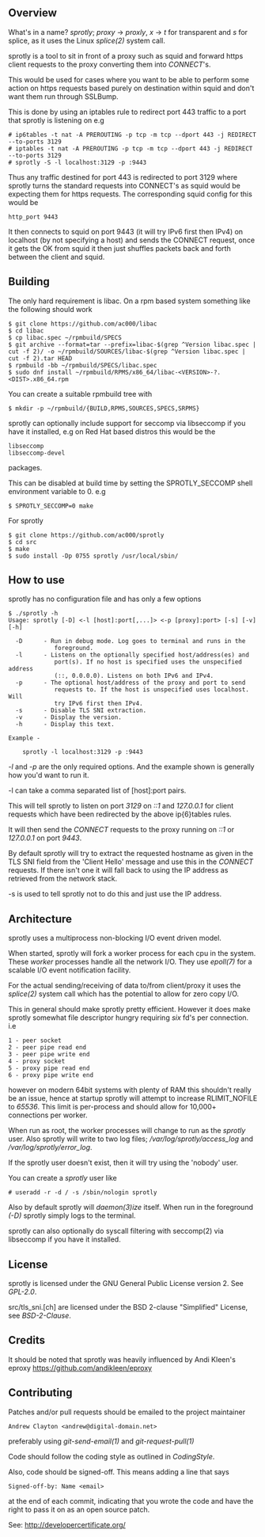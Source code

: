 ## Overview

What's in a name? *sprotly*; *proxy* -> *proxly*, *x* -> *t* for transparent
and *s* for splice, as it uses the Linux *splice(2)* system call.

sprotly is a tool to sit in front of a proxy such as squid and forward https
client requests to the proxy converting them into *CONNECT*'s.

This would be used for cases where you want to be able to perform some action
on https requests based purely on destination within squid and don't want them
run through SSLBump.

This is done by using an iptables rule to redirect port 443 traffic to a
port that sprotly is listening on e.g

    # ip6tables -t nat -A PREROUTING -p tcp -m tcp --dport 443 -j REDIRECT --to-ports 3129
    # iptables -t nat -A PREROUTING -p tcp -m tcp --dport 443 -j REDIRECT --to-ports 3129
    # sprotly -S -l localhost:3129 -p :9443

Thus any traffic destined for port 443 is redirected to port 3129 where
sprotly turns the standard requests into CONNECT's as squid would be
expecting them for https requests. The corresponding squid config for this
would be

    http_port 9443

It then connects to squid on port 9443 (it will try IPv6 first then IPv4)
on localhost (by not specifying a host) and sends the CONNECT request, once
it gets the OK from squid it then just shuffles packets back and forth
between the client and squid.


## Building

The only hard requirement is libac. On a rpm based system something like the
following should work

    $ git clone https://github.com/ac000/libac
    $ cd libac
    $ cp libac.spec ~/rpmbuild/SPECS
    $ git archive --format=tar --prefix=libac-$(grep ^Version libac.spec | cut -f 2)/ -o ~/rpmbuild/SOURCES/libac-$(grep ^Version libac.spec | cut -f 2).tar HEAD
    $ rpmbuild -bb ~/rpmbuild/SPECS/libac.spec
    $ sudo dnf install ~/rpmbuild/RPMS/x86_64/libac-<VERSION>-?.<DIST>.x86_64.rpm

You can create a suitable rpmbuild tree with

    $ mkdir -p ~/rpmbuild/{BUILD,RPMS,SOURCES,SPECS,SRPMS}

sprotly can optionally include support for seccomp via libseccomp if you have
it installed, e.g on Red Hat based distros this would be the

    libseccomp
    libseccomp-devel

packages.

This can be disabled at build time by setting the SPROTLY\_SECCOMP shell
environment variable to 0. e.g

    $ SPROTLY_SECCOMP=0 make

For sprotly

    $ git clone https://github.com/ac000/sprotly
    $ cd src
    $ make
    $ sudo install -Dp 0755 sprotly /usr/local/sbin/


## How to use

sprotly has no configuration file and has only a few options

    $ ./sprotly -h
    Usage: sprotly [-D] <-l [host]:port[,...]> <-p [proxy]:port> [-s] [-v] [-h]

      -D      - Run in debug mode. Log goes to terminal and runs in the
                 foreground.
      -l      - Listens on the optionally specified host/address(es) and
                 port(s). If no host is specified uses the unspecified address
                 (::, 0.0.0.0). Listens on both IPv6 and IPv4.
      -p      - The optional host/address of the proxy and port to send
                 requests to. If the host is unspecified uses localhost. Will
                 try IPv6 first then IPv4.
      -s      - Disable TLS SNI extraction.
      -v      - Display the version.
      -h      - Display this text.

    Example -

        sprotly -l localhost:3129 -p :9443

*-l* and *-p* are the only required options. And the example shown is generally
how you'd want to run it.

-l can take a comma separated list of [host]:port pairs.

This will tell sprotly to listen on port *3129* on *::1* and *127.0.0.1* for
client requests which have been redirected by the above ip{6}tables rules.

It will then send the *CONNECT* requests to the proxy running on *::1* or
*127.0.0.1* on port *9443*.

By default sprotly will try to extract the requested hostname as given in the
TLS SNI field from the 'Client Hello' message and use this in the *CONNECT*
requests. If there isn't one it will fall back to using the IP address as
retrieved from the network stack.

-s is used to tell sprotly not to do this and just use the IP address.


## Architecture

sprotly uses a multiprocess non-blocking I/O event driven model.

When started, sprotly will fork a worker process for each cpu in the system.
These *worker* processes handle all the network I/O. They use *epoll(7)* for
a scalable I/O event notification facility.

For the actual sending/receiving of data to/from client/proxy it uses the
*splice(2)* system call which has the potential to allow for zero copy I/O.

This in general should make sprotly pretty efficient. However it does make
sprotly somewhat file descriptor hungry requiring *six* fd's per connection.
i.e

    1 - peer socket
    2 - peer pipe read end
    3 - peer pipe write end
    4 - proxy socket
    5 - proxy pipe read end
    6 - proxy pipe write end

however on modern 64bit systems with plenty of RAM this shouldn't really be an
issue, hence at startup sprotly will attempt to increase RLIMIT\_NOFILE to
*65536*. This limit is per-process and should allow for 10,000+ connections
per worker.

When run as root, the worker processes will change to run as the *sprotly*
user. Also sprotly will write to two log files; */var/log/sprotly/access_log*
and */var/log/sprotly/error_log*.

If the sprotly user doesn't exist, then it will try using the 'nobody' user.

You can create a *sprotly* user like

    # useradd -r -d / -s /sbin/nologin sprotly

Also by default sprotly will *daemon(3)ize* itself. When run in the foreground
*(-D)* sprotly simply logs to the terminal.

sprotly can also optionally do syscall filtering with seccomp(2) via
libseccomp if you have it installed.


## License

sprotly is licensed under the GNU General Public License version 2. See
*GPL-2.0*.

src/tls\_sni.[ch] are licensed under the BSD 2-clause "Simplified" License, see
*BSD-2-Clause*.


## Credits

It should be noted that sprotly was heavily influenced by Andi Kleen's eproxy
https://github.com/andikleen/eproxy


## Contributing

Patches and/or pull requests should be emailed to the project maintainer

    Andrew Clayton <andrew@digital-domain.net>

preferably using *git-send-email(1)* and *git-request-pull(1)*

Code should follow the coding style as outlined in *CodingStyle*.

Also, code should be signed-off. This means adding a line that says

    Signed-off-by: Name <email>

at the end of each commit, indicating that you wrote the code and have the
right to pass it on as an open source patch.

See: <http://developercertificate.org/>
